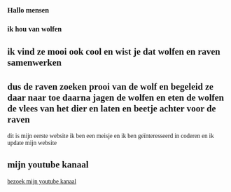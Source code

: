 <head>
 <body>
 <title>mijn eerste website</title>
 <style>
 body {background-color:lightred;
 font-family:italic;}
 h1 {color:darkgreen;}
 p {font-size:30 px;}
 </style>
</head>
 <body>
 <h3>Hallo mensen</h3>
<h3>ik hou van wolfen</h3>
  <h2>ik vind ze mooi ook cool en wist je dat wolfen en raven samenwerken</h2>
  <h2>dus de raven zoeken prooi van de wolf en begeleid ze daar naar toe daarna jagen de wolfen en eten de wolfen de vlees van het dier en laten en beetje achter voor de raven</h2>
 <p>dit is mijn eerste website ik ben een meisje en ik ben geïnteresseerd in coderen en ik update mijn website</p>
  <h2>mijn youtube kanaal</h2>
  <a href=¨https//www.youtube.com/%40theamazinglifeofstella1430¨ target=¨_blank¨ rel=¨noopener noreferrer¨>bezoek mijn youtube kanaal</a>
</body>
 </head>
